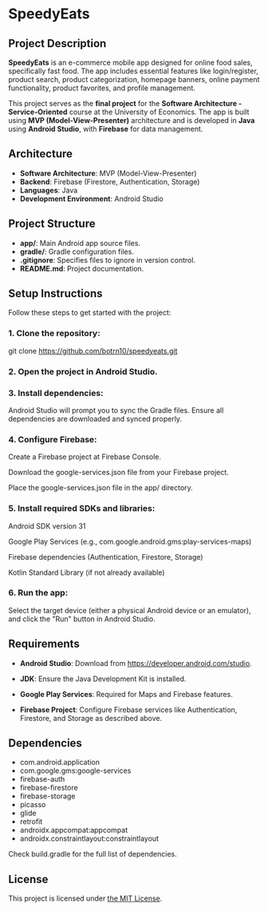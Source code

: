 # SpeedyEats

## Project Description

**SpeedyEats** is an e-commerce mobile app designed for online food sales, specifically fast food. The app includes essential features like login/register, product search, product categorization, homepage banners, online payment functionality, product favorites, and profile management.

This project serves as the **final project** for the **Software Architecture - Service-Oriented** course at the University of Economics. The app is built using **MVP (Model-View-Presenter)** architecture and is developed in **Java** using **Android Studio**, with **Firebase** for data management.

## Architecture

- **Software Architecture**: MVP (Model-View-Presenter)
- **Backend**: Firebase (Firestore, Authentication, Storage)
- **Languages**: Java
- **Development Environment**: Android Studio

## Project Structure

- **app/**: Main Android app source files.
- **gradle/**: Gradle configuration files.
- **.gitignore**: Specifies files to ignore in version control.
- **README.md**: Project documentation.

## Setup Instructions

Follow these steps to get started with the project:

### 1. Clone the repository:
   git clone https://github.com/botrn10/speedyeats.git
### 2. Open the project in Android Studio.
### 3. Install dependencies:
Android Studio will prompt you to sync the Gradle files. Ensure all dependencies are downloaded and synced properly.

### 4. Configure Firebase:

Create a Firebase project at Firebase Console.

Download the google-services.json file from your Firebase project.

Place the google-services.json file in the app/ directory.

### 5. Install required SDKs and libraries:

Android SDK version 31

Google Play Services (e.g., com.google.android.gms:play-services-maps)

Firebase dependencies (Authentication, Firestore, Storage)

Kotlin Standard Library (if not already available)

### 6. Run the app:
Select the target device (either a physical Android device or an emulator), and click the "Run" button in Android Studio.

## Requirements
- **Android Studio**: Download from https://developer.android.com/studio.

- **JDK**: Ensure the Java Development Kit is installed.

- **Google Play Services**: Required for Maps and Firebase features.

- **Firebase Project**: Configure Firebase services like Authentication, Firestore, and Storage as described above.

## Dependencies
- com.android.application
- com.google.gms:google-services
- firebase-auth
- firebase-firestore
- firebase-storage
- picasso
- glide
- retrofit
- androidx.appcompat:appcompat
- androidx.constraintlayout:constraintlayout

Check build.gradle for the full list of dependencies.

## License
This project is licensed under [the MIT License](LICENSE).

